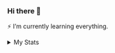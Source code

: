 ### Hi there 👋

⚡ I’m currently learning everything.

<details>
  <summary>My Stats</summary>
  
  ![Metrics](https://github.com/aleaxim/aleaxim/blob/main/metrics.svg)
 
  ### Technologies
  
  #### Code
  ![](https://img.shields.io/badge/HTML5-E34F26?style=for-the-badge&logo=html5&logoColor=white)
  ![](https://img.shields.io/badge/CSS3-1572B6?style=for-the-badge&logo=css3&logoColor=white)
  ![](https://img.shields.io/badge/Bootstrap-563D7C?style=for-the-badge&logo=bootstrap&logoColor=white)
  ![](https://img.shields.io/badge/JavaScript-F7DF1E?style=for-the-badge&logo=javascript&logoColor=white)
  ![](https://img.shields.io/badge/PHP-777BB4?style=for-the-badge&logo=php&logoColor=white)
  ![](https://img.shields.io/badge/C%2B%2B-00599C?style=for-the-badge&logo=c%2B%2B&logoColor=white)
  ![](https://img.shields.io/badge/Java-ED8B00?style=for-the-badge&logo=java&logoColor=white)
  ![](https://img.shields.io/badge/Python-14354C?style=for-the-badge&logo=python&logoColor=white)
  ![](https://img.shields.io/badge/Kotlin-0095D5?&style=for-the-badge&logo=kotlin&logoColor=white)
  ![](https://img.shields.io/badge/Swift-FA7343?&style=for-the-badge&logo=swift&logoColor=white)
  ![](https://img.shields.io/badge/SAP-0FAAFF?style=for-the-badge&logo=sap&logoColor=white)

  #### Design
  ![Adobe Photoshop](https://img.shields.io/badge/adobephotoshop-%2331A8FF.svg?style=for-the-badge&logo=adobephotoshop&logoColor=white)
  ![Figma](https://img.shields.io/badge/figma-%23F24E1E.svg?style=for-the-badge&logo=figma&logoColor=white)
  
  [![wakatime](https://wakatime.com/badge/user/0c1ed6f1-fb21-41cd-8f4e-e0a3194c797b.svg)](https://wakatime.com/@0c1ed6f1-fb21-41cd-8f4e-e0a3194c797b)
  ![counter](https://enbitn3f4jmv2qb.m.pipedream.net)
  
</details>



<!--
**aleaxim/aleaxim** is a ✨ _special_ ✨ repository because its `README.md` (this file) appears on your GitHub profile.

Here are some ideas to get you started:

- 🔭 I’m currently working on ...
- 🌱 I’m currently learning ...
- 👯 I’m looking to collaborate on ...
- 🤔 I’m looking for help with ...
- 💬 Ask me about ...
- 📫 How to reach me: ...
- 😄 Pronouns: ...
- ⚡ Fun fact: ...

  ![](https://img.shields.io/badge/jQuery-0769AD?style=for-the-badge&logo=jquery&logoColor=white)
  ![](https://img.shields.io/badge/Code-React-informational?style=flat&logo=react&logoColor=white&color=61DAFB)
  ![](https://img.shields.io/badge/Code-ReactNative-informational?style=flat&logo=react.native&logoColor=white&color=61DAFB)
  ![](https://img.shields.io/badge/Code-NodeJS-informational?style=flat&logo=Node.js&logoColor=white&color=339933)

  ### Technologies

  #### Code
  ![](https://img.shields.io/badge/Code-JavaScript-informational?style=flat&logo=javascript&logoColor=white&color=F7DF1E)
  ![](https://img.shields.io/badge/Code-CSS3-informational?style=flat&logo=css3&logoColor=white&color=1572B6)
  ![](https://img.shields.io/badge/Code-HTML5-informational?style=flat&logo=html5&logoColor=white&color=E34F26)

  #### Design
  ![](https://img.shields.io/badge/Design-AdobePhotoshop-informational?style=flat&logo=adobe%20photoshop&logoColor=white&color=31A8FF)
  ![](https://img.shields.io/badge/Design-AdobeXD-informational?style=flat&logo=adobe%20xd&logoColor=white&color=FF26BE)

  #### Tools
  ![](https://img.shields.io/badge/Tools-VSCode-informational?style=flat&logo=visual-studio-code&logoColor=white&color=007ACC)
  ![](https://img.shields.io/badge/Tools-Netlify-informational?style=flat&logo=netlify&logoColor=white&color=00C7B7)

  <details>
    <summary>WakaTime</summary>
    <p align="center"><img src="https://wakatime.com/share/@0c1ed6f1-fb21-41cd-8f4e-e0a3194c797b/777ee1cc-d2d0-43e8-a2cb-0a368a06eebc.svg" height="300px"></p>
  </details>
-->
